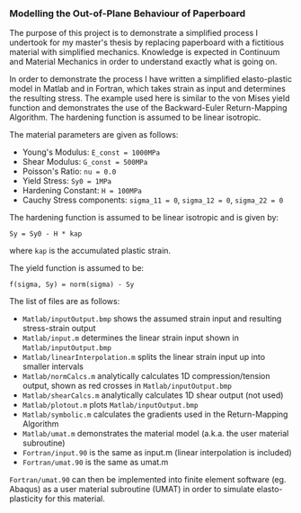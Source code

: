 ### Modelling the Out-of-Plane Behaviour of Paperboard

The purpose of this project is to demonstrate a simplified process I undertook for my master's thesis by replacing paperboard with a fictitious material with simplified mechanics. Knowledge is expected in Continuum and Material Mechanics in order to understand exactly what is going on.

In order to demonstrate the process I have written a simplified elasto-plastic model in Matlab and in Fortran, which takes strain as input and determines the resulting stress. The example used here is similar to the von Mises yield function and demonstrates the use of the Backward-Euler Return-Mapping Algorithm. The hardening function is assumed to be linear isotropic.

The material parameters are given as follows:

- Young's Modulus: `E_const = 1000MPa`
- Shear Modulus: `G_const = 500MPa`
- Poisson's Ratio: `nu = 0.0`
- Yield Stress: `Sy0 = 1MPa`
- Hardening Constant: `H = 100MPa`
- Cauchy Stress components: `sigma_11 = 0`, `sigma_12 = 0`, `sigma_22 = 0`

The hardening function is assumed to be linear isotropic and is given by:

    Sy = Sy0 - H * kap
    
where `kap` is the accumulated plastic strain.


The yield function is assumed to be:

    f(sigma, Sy) = norm(sigma) - Sy

The list of files are as follows:

- `Matlab/inputOutput.bmp` shows the assumed strain input and resulting stress-strain output
- `Matlab/input.m` determines the linear strain input shown in `Matlab/inputOutput.bmp`
- `Matlab/linearInterpolation.m` splits the linear strain input up into smaller intervals
- `Matlab/normCalcs.m` analytically calculates 1D compression/tension output, shown as red crosses in `Matlab/inputOutput.bmp`
- `Matlab/shearCalcs.m` analytically calculates 1D shear output (not used)
- `Matlab/plotout.m` plots `Matlab/inputOutput.bmp`
- `Matlab/symbolic.m` calculates the gradients used in the Return-Mapping Algorithm
- `Matlab/umat.m` demonstrates the material model (a.k.a. the user material subroutine)  
- `Fortran/input.90` is the same as input.m (linear interpolation is included)
- `Fortran/umat.90` is the same as umat.m

`Fortran/umat.90` can then be implemented into finite element software (eg. Abaqus) as a user material subroutine (UMAT) in order to simulate elasto-plasticity for this material.
